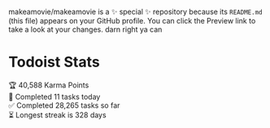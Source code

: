 makeamovie/makeamovie is a ✨ special ✨ repository because its `README.md` (this file) appears on your GitHub profile.
You can click the Preview link to take a look at your changes. darn right ya can

# Todoist Stats

<!-- TODO-IST:START -->
🏆  40,588 Karma Points           
🌸  Completed 11 tasks today           
✅  Completed 28,265 tasks so far           
⏳  Longest streak is 328 days
<!-- TODO-IST:END -->
